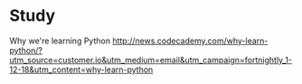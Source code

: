 # Study
Why we're learning Python
http://news.codecademy.com/why-learn-python/?utm_source=customer.io&utm_medium=email&utm_campaign=fortnightly_1-12-18&utm_content=why-learn-python
